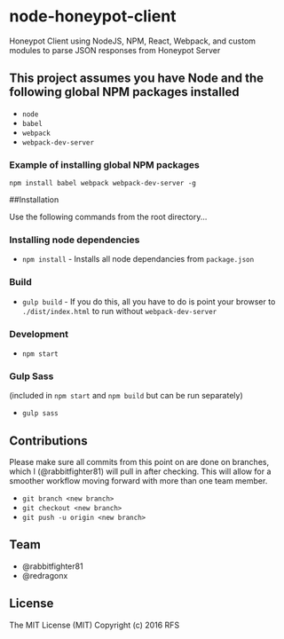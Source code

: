 # node-honeypot-client
Honeypot Client using NodeJS, NPM, React, Webpack, and custom modules to parse JSON responses from Honeypot Server

## This project assumes you have Node and the following global NPM packages installed 
* `node`
* `babel`
* `webpack`
* `webpack-dev-server`

### Example of installing global NPM packages
`npm install babel webpack webpack-dev-server -g`

##Installation

Use the following commands from the root directory...

### Installing node dependencies
* `npm install` - Installs all node dependancies from `package.json`

### Build
* `gulp build` - If you do this, all you have to do is point your browser to `./dist/index.html` to run without `webpack-dev-server`

### Development
* `npm start`

### Gulp Sass
(included in `npm start` and `npm build` but can be run separately)
* `gulp sass`

## Contributions
Please make sure all commits from this point on are done on branches, which I (@rabbitfighter81) will pull in after checking. This will allow for a smoother workflow moving forward with more than one team member.

* `git branch <new branch>`
* `git checkout <new branch>`
* `git push -u origin <new branch>`

## Team
* @rabbitfighter81
* @redragonx

## License
The MIT License (MIT)
Copyright (c) 2016 RFS

